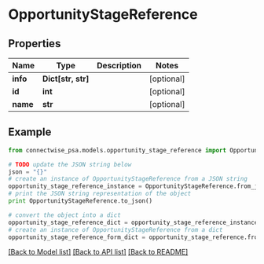 # OpportunityStageReference


## Properties
Name | Type | Description | Notes
------------ | ------------- | ------------- | -------------
**info** | **Dict[str, str]** |  | [optional] 
**id** | **int** |  | [optional] 
**name** | **str** |  | [optional] 

## Example

```python
from connectwise_psa.models.opportunity_stage_reference import OpportunityStageReference

# TODO update the JSON string below
json = "{}"
# create an instance of OpportunityStageReference from a JSON string
opportunity_stage_reference_instance = OpportunityStageReference.from_json(json)
# print the JSON string representation of the object
print OpportunityStageReference.to_json()

# convert the object into a dict
opportunity_stage_reference_dict = opportunity_stage_reference_instance.to_dict()
# create an instance of OpportunityStageReference from a dict
opportunity_stage_reference_form_dict = opportunity_stage_reference.from_dict(opportunity_stage_reference_dict)
```
[[Back to Model list]](../README.md#documentation-for-models) [[Back to API list]](../README.md#documentation-for-api-endpoints) [[Back to README]](../README.md)


